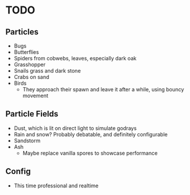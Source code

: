 # TODO

## Particles

* Bugs
* Butterflies
* Spiders from cobwebs, leaves, especially dark oak
* Grasshopper
* Snails grass and dark stone
* Crabs on sand
* Birds
    * They approach their spawn and leave it after a while, using bouncy movement

## Particle Fields

* Dust, which is lit on direct light to simulate godrays
* Rain and snow? Probably debatable, and definitely configurable
* Sandstorm
* Ash
    * Maybe replace vanilla spores to showcase performance

## Config

* This time professional and realtime